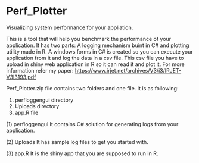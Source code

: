 # Perf_Plotter
Visualizing system performance for your appliation.

This is a tool that will help you benchmark the performance of your application. It has two parts: A logging mechanism buint in C# and plotting utility made in R. A windows forms in C# is created so you can execute your application from it and log the data in a csv file. This csv file you have to upload in shiny web application in R so it can read it and plot it. For more information refer my paper:
https://www.irjet.net/archives/V3/i3/IRJET-V3I3193.pdf

Perf_Plotter.zip file contains two folders and one file. It is as following:
1. perfloggengui directory
2. Uploads directory
3. app.R file

(1) perfloggengui
It contains C# solution for generating logs from your application.

(2) Uploads
It has sample log files to get you started with.

(3) app.R
It is the shiny app that you are supposed to run in R.
